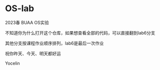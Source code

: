 # OS-lab
2023春 BUAA OS实验

不知道你为什么打开这个仓库，如果想查看全部的代码，可以直接翻到lab6分支

其他分支按课程作业顺序排列，lab6是最后一次作业

祝你昨天、今天、明天都好运

Yocelin
